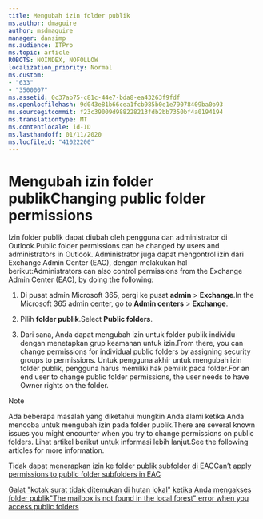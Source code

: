 ```yaml
---
title: Mengubah izin folder publik
ms.author: dmaguire
author: msdmaguire
manager: dansimp
ms.audience: ITPro
ms.topic: article
ROBOTS: NOINDEX, NOFOLLOW
localization_priority: Normal
ms.custom:
- "633"
- "3500007"
ms.assetid: 0c37ab75-c81c-44e7-bda8-ea43263f9fdf
ms.openlocfilehash: 9d043e81b66cea1fcb985b0e1e79078409ba0b93
ms.sourcegitcommit: f23c39009d988228213fdb2bb7350bf4a0194194
ms.translationtype: MT
ms.contentlocale: id-ID
ms.lasthandoff: 01/11/2020
ms.locfileid: "41022200"
---
```

# <a name="changing-public-folder-permissions"></a><span data-ttu-id="dc38c-102">Mengubah izin folder publik</span><span class="sxs-lookup"><span data-stu-id="dc38c-102">Changing public folder permissions</span></span>

<span data-ttu-id="dc38c-103">Izin folder publik dapat diubah oleh pengguna dan administrator di Outlook.</span><span class="sxs-lookup"><span data-stu-id="dc38c-103">Public folder permissions can be changed by users and administrators in Outlook.</span></span> <span data-ttu-id="dc38c-104">Administrator juga dapat mengontrol izin dari Exchange Admin Center (EAC), dengan melakukan hal berikut:</span><span class="sxs-lookup"><span data-stu-id="dc38c-104">Administrators can also control permissions from the Exchange Admin Center (EAC), by doing the following:</span></span>
  
1. <span data-ttu-id="dc38c-105">Di pusat admin Microsoft 365, pergi ke pusat **admin** \> **Exchange**.</span><span class="sxs-lookup"><span data-stu-id="dc38c-105">In the Microsoft 365 admin center, go to **Admin centers** \> **Exchange**.</span></span>

2. <span data-ttu-id="dc38c-106">Pilih **folder publik**.</span><span class="sxs-lookup"><span data-stu-id="dc38c-106">Select **Public folders**.</span></span>

3. <span data-ttu-id="dc38c-107">Dari sana, Anda dapat mengubah izin untuk folder publik individu dengan menetapkan grup keamanan untuk izin.</span><span class="sxs-lookup"><span data-stu-id="dc38c-107">From there, you can change permissions for individual public folders by assigning security groups to permissions.</span></span> <span data-ttu-id="dc38c-108">Untuk pengguna akhir untuk mengubah izin folder publik, pengguna harus memiliki hak pemilik pada folder.</span><span class="sxs-lookup"><span data-stu-id="dc38c-108">For an end user to change public folder permissions, the user needs to have Owner rights on the folder.</span></span>

> [!NOTE]
> <span data-ttu-id="dc38c-109">Ada beberapa masalah yang diketahui mungkin Anda alami ketika Anda mencoba untuk mengubah izin pada folder publik.</span><span class="sxs-lookup"><span data-stu-id="dc38c-109">There are several known issues you might encounter when you try to change permissions on public folders.</span></span> <span data-ttu-id="dc38c-110">Lihat artikel berikut untuk informasi lebih lanjut.</span><span class="sxs-lookup"><span data-stu-id="dc38c-110">See the following articles for more information.</span></span>
>
> [<span data-ttu-id="dc38c-111">Tidak dapat menerapkan izin ke folder publik subfolder di EAC</span><span class="sxs-lookup"><span data-stu-id="dc38c-111">Can’t apply permissions to public folder subfolders in EAC</span></span>](https://docs.microsoft.com/exchange/troubleshoot/public-folders/can%E2%80%99t-apply-permissions-public-folder-subfolders)
>
> [<span data-ttu-id="dc38c-112">Galat "kotak surat tidak ditemukan di hutan lokal" ketika Anda mengakses folder publik</span><span class="sxs-lookup"><span data-stu-id="dc38c-112">"The mailbox is not found in the local forest" error when you access public folders</span></span>](https://docs.microsoft.com/exchange/troubleshoot/public-folders/mailbox-not-found-local-forest-public-folder)
